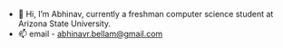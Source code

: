- 👋 Hi, I’m Abhinav, currently a freshman computer science student at Arizona State University.
- 📫 email - abhinavr.bellam@gmail.com

<!---
AbhinavB893/AbhinavB893 is a ✨ special ✨ repository because its `README.md` (this file) appears on your GitHub profile.
You can click the Preview link to take a look at your changes.
--->
